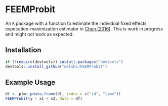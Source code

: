 # FEEMProbit
An `R` package with a function to estimate the individual fixed effects expecation-maximization estimator in [Chen (2016)](http://blogs.bu.edu/mlchen/files/2016/03/JMP-March10th2016-version.pdf). This is work in progress and might not work as expected.

## Installation

```r
if (!require(devtools)) install.packages("devtools")
devtools::install_github("walshc/FEEMProbit")
```

## Example Usage
```r
df <- plm::pdata.frame(df, index = c("id", "time"))
FEEMProbit(y ~ x1 + x2, data = df)
```
